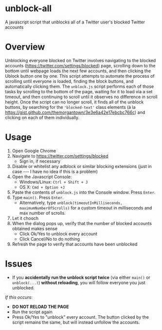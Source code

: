 # unblock-all
A javascript script that unblocks all of a Twitter user's blocked Twitter accounts

# Overview
Unblocking everyone blocked on Twitter involves navigating to the blocked accounts (https://twitter.com/settings/blocked) page, scrolling down to the bottom until webpage loads the next few accounts, and then clicking the Ublock button one by one.
This script attempts to automate the process of scrolling until everyone is loaded, finding the block buttons, and automatically clicking them.
The `unblock.js` script performs each of those tasks by scrolling to the bottom of the page, waiting for it to load via a set timeout, and then continuing to scroll until it observes no difference in scroll height.
Once the script can no longer scroll, it finds all of the unblock buttons, by searching for the `'blocked-text'` class elements (à la https://gist.github.com/themorgantown/3e3e6a42e17ebcbc766c) and clicking on each of them individually.

# Usage
1. Open Google Chrome
1. Navigate to https://twitter.com/settings/blocked
   * Sign in, if necessary
1. Disable or whitelist any adblock or similar blocking extensions (just in case --- I have no idea if this is a problem)
1. Open the Javascript Console:
   * Windows/Linux: ``Ctrl + Shift + J``
   * OS X: ``Cmd + Option +J``
1. Paste the contents of ``unblock.js`` into the Console window. Press `Enter`.
1. Type `main()`. Press `Enter`. 
   * Alternatively, type `unblock(timeoutInMilliseconds, maximumNumberOfScrolls)` for a custom timeout in milliseconds and max number of scrolls.
1. Let it chooch
1. When the dialog pops up, verify that the number of blocked accounts obtained makes sense
   * Click Ok/Yes to unblock every account
   * Click Cancel/No to do nothing
1. Refresh the page to verify that accounts have been unblocked

# Issues
* If you **accidentally run the unblock script twice** (via either `main()` or `unblock(...)`) **without reloading**, you will follow everyone you just unblocked. 

 *If this occurs*:
  * **DO NOT RELOAD THE PAGE**
  * Run the script again
  * Press Ok/Yes to "unblock" every account. The button clicked by the script remains the same, but will instead unfollow the accounts.
